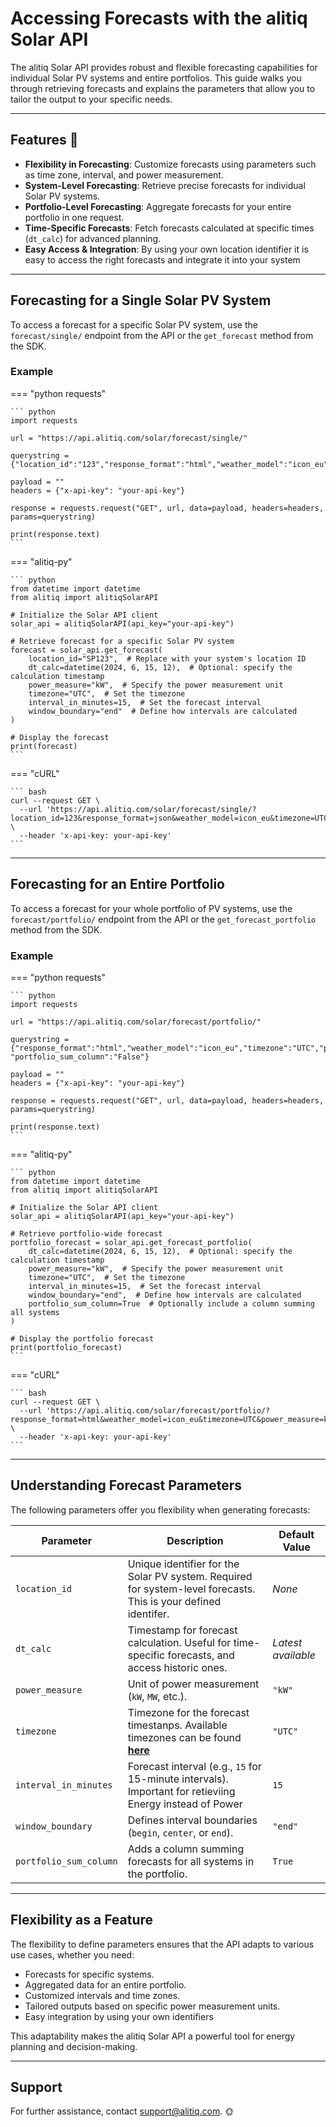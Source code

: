 # Accessing Forecasts with the alitiq Solar API  

The alitiq Solar API provides robust and flexible forecasting capabilities for individual Solar PV systems and entire portfolios. This guide walks you through retrieving forecasts and explains the parameters that allow you to tailor the output to your specific needs.

---

## Features 🌟  

- **Flexibility in Forecasting**: Customize forecasts using parameters such as time zone, interval, and power measurement.  
- **System-Level Forecasting**: Retrieve precise forecasts for individual Solar PV systems.  
- **Portfolio-Level Forecasting**: Aggregate forecasts for your entire portfolio in one request.  
- **Time-Specific Forecasts**: Fetch forecasts calculated at specific times (`dt_calc`) for advanced planning.  
- **Easy Access & Integration**: By using your own location identifier it is easy to access the right forecasts and  integrate it into your system

---

## Forecasting for a Single Solar PV System  

To access a forecast for a specific Solar PV system, use the `forecast/single/` endpoint from the API or the `get_forecast` method from the SDK.

### Example  

=== "python requests"

    ``` python
    import requests
    
    url = "https://api.alitiq.com/solar/forecast/single/"
    
    querystring = {"location_id":"123","response_format":"html","weather_model":"icon_eu","timezone":"UTC","power_measure":"kW","interval_in_minutes":"15"}
    
    payload = ""
    headers = {"x-api-key": "your-api-key"}
    
    response = requests.request("GET", url, data=payload, headers=headers, params=querystring)
    
    print(response.text)
    ```

=== "alitiq-py"

    ``` python
    from datetime import datetime
    from alitiq import alitiqSolarAPI
    
    # Initialize the Solar API client
    solar_api = alitiqSolarAPI(api_key="your-api-key")
    
    # Retrieve forecast for a specific Solar PV system
    forecast = solar_api.get_forecast(
        location_id="SP123",  # Replace with your system's location ID
        dt_calc=datetime(2024, 6, 15, 12),  # Optional: specify the calculation timestamp
        power_measure="kW",  # Specify the power measurement unit
        timezone="UTC",  # Set the timezone
        interval_in_minutes=15,  # Set the forecast interval
        window_boundary="end"  # Define how intervals are calculated
    )
    
    # Display the forecast
    print(forecast)
    ```

=== "cURL"

    ``` bash
    curl --request GET \
      --url 'https://api.alitiq.com/solar/forecast/single/?location_id=123&response_format=json&weather_model=icon_eu&timezone=UTC&power_measure=kW&interval_in_minutes=15' \
      --header 'x-api-key: your-api-key'
    ``` 


---

## Forecasting for an Entire Portfolio  

To access a forecast for your whole portfolio of PV systems, use the `forecast/portfolio/` endpoint from the API or the `get_forecast_portfolio` method from the SDK.

### Example  



=== "python requests"

    ``` python
    import requests
    
    url = "https://api.alitiq.com/solar/forecast/portfolio/"
    
    querystring = {"response_format":"html","weather_model":"icon_eu","timezone":"UTC","power_measure":"kW","interval_in_minutes":"15", "portfolio_sum_column":"False"}
    
    payload = ""
    headers = {"x-api-key": "your-api-key"}
    
    response = requests.request("GET", url, data=payload, headers=headers, params=querystring)
    
    print(response.text)
    ```

=== "alitiq-py"

    ``` python
    from datetime import datetime
    from alitiq import alitiqSolarAPI
    
    # Initialize the Solar API client
    solar_api = alitiqSolarAPI(api_key="your-api-key")
    
    # Retrieve portfolio-wide forecast
    portfolio_forecast = solar_api.get_forecast_portfolio(
        dt_calc=datetime(2024, 6, 15, 12),  # Optional: specify the calculation timestamp
        power_measure="kW",  # Specify the power measurement unit
        timezone="UTC",  # Set the timezone
        interval_in_minutes=15,  # Set the forecast interval
        window_boundary="end",  # Define how intervals are calculated
        portfolio_sum_column=True  # Optionally include a column summing all systems
    )
    
    # Display the portfolio forecast
    print(portfolio_forecast)
    ```

=== "cURL"

    ``` bash
    curl --request GET \
      --url 'https://api.alitiq.com/solar/forecast/portfolio/?response_format=html&weather_model=icon_eu&timezone=UTC&power_measure=kW&interval_in_minutes=15' \
      --header 'x-api-key: your-api-key'
    ```

---

## Understanding Forecast Parameters  

The following parameters offer you flexibility when generating forecasts:  

| **Parameter**           | **Description**                                                                                                 | **Default Value**  |
|--------------------------|-----------------------------------------------------------------------------------------------------------------|--------------------|
| `location_id`           | Unique identifier for the Solar PV system. Required for system-level forecasts. This is your defined identifer. | *None*            |
| `dt_calc`               | Timestamp for forecast calculation. Useful for time-specific forecasts, and access historic ones.               | *Latest available*|
| `power_measure`         | Unit of power measurement (`kW`, `MW`, etc.).                                                                   | `"kW"`            |
| `timezone`              | Timezone for the forecast timestanps. Available timezones can be found **[here](https://docs.alitiq.com/utils/timezones/)**                                                                                 | `"UTC"`           |
| `interval_in_minutes`   | Forecast interval (e.g., `15` for 15-minute intervals). Important for retieviing Energy instead of Power        | `15`              |
| `window_boundary`       | Defines interval boundaries (`begin`, `center`, or `end`).                                                      | `"end"`           |
| `portfolio_sum_column`  | Adds a column summing forecasts for all systems in the portfolio.                                               | `True`            |

---

## Flexibility as a Feature  

The flexibility to define parameters ensures that the API adapts to various use cases, whether you need:  

- Forecasts for specific systems.  
- Aggregated data for an entire portfolio.  
- Customized intervals and time zones.  
- Tailored outputs based on specific power measurement units.  
- Easy integration by using your own identifiers

This adaptability makes the alitiq Solar API a powerful tool for energy planning and decision-making.  

---

## Support  

For further assistance, contact [support@alitiq.com](mailto:support@alitiq.com). 🌞  